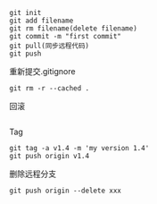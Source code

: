 ```git
git init
git add filename
git rm filename(delete filename)
git commit -m "first commit"
git pull(同步远程代码)
git push
```

重新提交.gitignore
```git
git rm -r --cached .
```

回滚
```git

```

Tag
```
git tag -a v1.4 -m 'my version 1.4'
git push origin v1.4
```

删除远程分支
```
git push origin --delete xxx
```